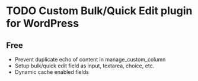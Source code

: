 # TODO Custom Bulk/Quick Edit plugin for WordPress

## Free

* Prevent duplicate echo of content in manage_custom_column
* Setup bulk/quick edit field as input, textarea, choice, etc.
* Dynamic cache enabled fields
